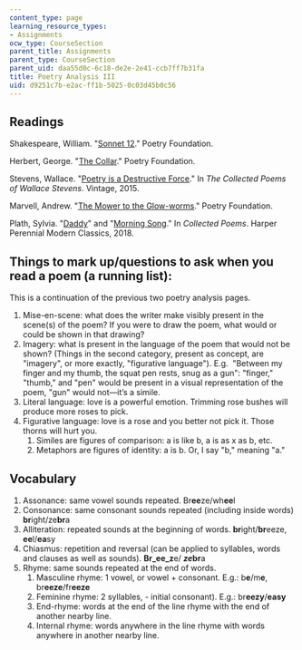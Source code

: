 ```yaml
---
content_type: page
learning_resource_types:
- Assignments
ocw_type: CourseSection
parent_title: Assignments
parent_type: CourseSection
parent_uid: daa55d0c-6c18-de2e-2e41-ccb7ff7b31fa
title: Poetry Analysis III
uid: d9251c7b-e2ac-ff1b-5025-0c03d45b0c56
---
```


Readings
--------

Shakespeare, William. "[Sonnet 12](https://www.poetryfoundation.org/poems/90067/sonnet-12-when-i-do-count-the-clock-that-tells-the-time-578cfa272532b)." Poetry Foundation.

Herbert, George. "[The Collar](https://www.poetryfoundation.org/poems/44360/the-collar)." Poetry Foundation.

Stevens, Wallace. "[Poetry is a Destructive Force](https://www.poetryfoundation.org/poems/57606/poetry-is-a-destructive-force)." In _The Collected Poems of Wallace Stevens_. Vintage, 2015.

Marvell, Andrew. "[The Mower to the Glow-worms](https://www.poetryfoundation.org/poems/44685/the-mower-to-the-glow-worms)." Poetry Foundation.

Plath, Sylvia. "[Daddy](https://www.poetryfoundation.org/poems/48999/daddy-56d22aafa45b2)" and "[Morning Song](https://www.poetryfoundation.org/poems/49008/morning-song-56d22ab4a0cee)." In _Collected Poems_. Harper Perennial Modern Classics, 2018.

Things to mark up/questions to ask when you read a poem (a running list):
-------------------------------------------------------------------------

This is a continuation of the previous two poetry analysis pages.

1.  Mise-en-scene: what does the writer make visibly present in the scene(s) of the poem? If you were to draw the poem, what would or could be shown in that drawing?
2.  Imagery: what is present in the language of the poem that would not be shown? (Things in the second category, present as concept, are "imagery", or more exactly, "figurative language"). E.g.  "Between my finger and my thumb, the squat pen rests, snug as a gun": "finger," "thumb," and "pen" would be present in a visual representation of the poem, "gun" would not—it’s a simile.
3.  Literal language: love is a powerful emotion. Trimming rose bushes will produce more roses to pick.
4.  Figurative language: love is a rose and you better not pick it. Those thorns will hurt you.
    1.  Similes are figures of comparison: a is like b, a is as x as b, etc.
    2.  Metaphors are figures of identity: a is b. Or, I say "b," meaning "a."

Vocabulary
----------

1.  Assonance: same vowel sounds repeated. Br**ee**ze/wh**ee**l
2.  Consonance: same consonant sounds repeated (including inside words) **br**ight/ze**br**a
3.  Alliteration: repeated sounds at the beginning of words. **br**ight/**br**eeze, **ee**l/**ea**sy
4.  Chiasmus: repetition and reversal (can be applied to syllables, words and clauses as well as sounds). **Br_ee_z**e/ _**ze**_**br**a
5.  Rhyme: same sounds repeated at the end of words.
    1.  Masculine rhyme: 1 vowel, or vowel + consonant. E.g.: b**e**/m**e**, br**eeze**/fr**eeze**
    2.  Feminine rhyme: 2 syllables, - initial consonant). E.g.: br**eezy**/**easy**
    3.  End-rhyme: words at the end of the line rhyme with the end of another nearby line.
    4.  Internal rhyme: words anywhere in the line rhyme with words anywhere in another nearby line.